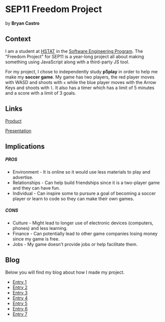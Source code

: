 # SEP11 Freedom Project
by **Bryan Castro**

## Context
I am a student at [HSTAT](https://www.hstat.org/) in the [Software Engineering Program](https://hstatsep.github.io/). The "Freedom Project" for SEP11 is a year-long project all about making something using JavaScript along with a third-party JS tool.

For my project, I chose to independently study **p5play** in order to help me make my **soccer game**. My game has two players, the red player moves with WASD and shoots with `x` while the blue player moves with the Arrow Keys and shoots with `l`. It also has a timer which has a limit of 5 minutes and a score with a limit of 3 goals.

## Links

[Product](https://bryanc8776.github.io/sep11-freedom-project/)

[Presentation](https://docs.google.com/presentation/d/1joYAra_u6bc89wVVNky22jwCCu56UoHuJmAOU4vMUjc/edit?slide=id.p#slide=id.p)

## Implications
##### PROS
* Environment - It is online so it would use less materials to play and advertise.
* Relationships - Can help build friendships since it is a two-player game and they can have fun.
* Individual - Can inspire some to pursure a goal of becoming a soccer player or learn to code so they can make their own games.
##### CONS
* Culture - Might lead to longer use of electronic devices (computers, phones) and less learning.
* Finance - Can potentially lead to other game companies losing money since my game is free.
* Jobs - My game doesn't provide jobs or help facilitate them.


## Blog
Below you will find my blog about how I made my project.

* [Entry 1](blog/entry01.md)
* [Entry 2](blog/entry02.md)
* [Entry 3](blog/entry03.md)
* [Entry 4](blog/entry04.md)
* [Entry 5](blog/entry05.md)
* [Entry 6](blog/entry06.md)
* [Entry 7](blog/entry07.md)

